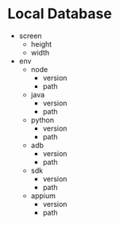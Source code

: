 # Local Database
* screen
    * height
    * width
* env
    * node
        * version
        * path
    * java
        * version
        * path
    * python
        * version
        * path
    * adb
        * version
        * path
    * sdk
        * version
        * path
    * appium
        * version
        * path

